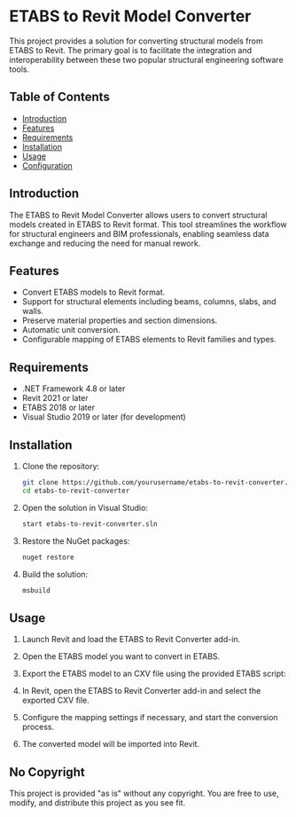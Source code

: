 # ETABS to Revit Model Converter
This project provides a solution for converting structural models from ETABS to Revit. The primary goal is to facilitate the integration and interoperability between these two popular structural engineering software tools.
## Table of Contents

- [Introduction](#introduction)
- [Features](#features)
- [Requirements](#requirements)
- [Installation](#installation)
- [Usage](#usage)
- [Configuration](#configuration)

## Introduction

The ETABS to Revit Model Converter allows users to convert structural models created in ETABS to Revit format. This tool streamlines the workflow for structural engineers and BIM professionals, enabling seamless data exchange and reducing the need for manual rework.

## Features

- Convert ETABS models to Revit format.
- Support for structural elements including beams, columns, slabs, and walls.
- Preserve material properties and section dimensions.
- Automatic unit conversion.
- Configurable mapping of ETABS elements to Revit families and types.

## Requirements

- .NET Framework 4.8 or later
- Revit 2021 or later
- ETABS 2018 or later
- Visual Studio 2019 or later (for development)
## Installation

1. Clone the repository:
    ```sh
    git clone https://github.com/yourusername/etabs-to-revit-converter.git
    cd etabs-to-revit-converter
    ```

2. Open the solution in Visual Studio:
    ```sh
    start etabs-to-revit-converter.sln
    ```

3. Restore the NuGet packages:
    ```sh
    nuget restore
    ```

4. Build the solution:
    ```sh
    msbuild
    ```
## Usage

1. Launch Revit and load the ETABS to Revit Converter add-in.

2. Open the ETABS model you want to convert in ETABS.

3. Export the ETABS model to an CXV file using the provided ETABS script:

4. In Revit, open the ETABS to Revit Converter add-in and select the exported CXV file.

5. Configure the mapping settings if necessary, and start the conversion process.

6. The converted model will be imported into Revit.

## No Copyright
This project is provided "as is" without any copyright. You are free to use, modify, and distribute this project as you see fit.
